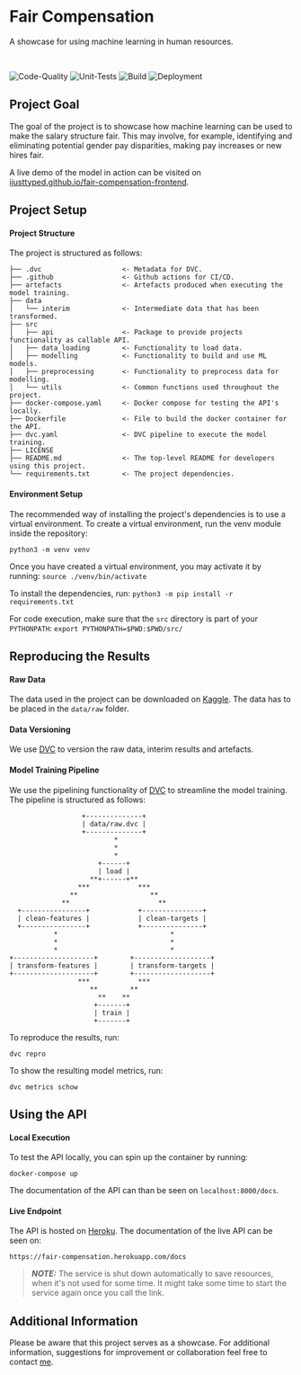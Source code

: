 # Fair Compensation

A showcase for using machine learning in human resources.

<br>

![Code-Quality](https://github.com/Ijusttyped/fair-compensation-backend/actions/workflows/code-quality.yaml/badge.svg)
![Unit-Tests](https://github.com/Ijusttyped/fair-compensation-backend/actions/workflows/tests.yaml/badge.svg)
![Build](https://github.com/Ijusttyped/fair-compensation-backend/actions/workflows/build.yaml/badge.svg)
![Deployment](https://github.com/Ijusttyped/fair-compensation-backend/actions/workflows/deployment.yaml/badge.svg)

## Project Goal

The goal of the project is to showcase how machine learning can be used to make the salary structure fair.
This may involve, for example, identifying and eliminating potential gender pay disparities,
making pay increases or new hires fair.

A live demo of the model in action can be visited on [ijusttyped.github.io/fair-compensation-frontend](http://ijusttyped.github.io/fair-compensation-frontend).

## Project Setup

#### Project Structure

The project is structured as follows:

```
├── .dvc                    <- Metadata for DVC.
├── .github                 <- Github actions for CI/CD.
├── artefacts               <- Artefacts produced when executing the model training.
├── data
│   └── interim             <- Intermediate data that has been transformed.
├── src
│   ├── api                 <- Package to provide projects functionality as callable API.
│   ├── data_loading        <- Functionality to load data.
│   ├── modelling           <- Functionality to build and use ML models.
│   ├── preprocessing       <- Functionality to preprocess data for modelling.
│   └── utils               <- Common functions used throughout the project.
├── docker-compose.yaml     <- Docker compose for testing the API's locally.
├── Dockerfile              <- File to build the docker container for the API.
├── dvc.yaml                <- DVC pipeline to execute the model training.
├── LICENSE
├── README.md               <- The top-level README for developers using this project.
└── requirements.txt        <- The project dependencies.
```

#### Environment Setup

The recommended way of installing the project's dependencies is to use a virtual environment.
To create a virtual environment, run the venv module inside the repository:

`python3 -m venv venv`

Once you have created a virtual environment, you may activate it by running: `source ./venv/bin/activate`

To install the dependencies, run: `python3 -m pip install -r requirements.txt`

For code execution, make sure that the `src` directory is part of your `PYTHONPATH`: `export PYTHONPATH=$PWD:$PWD/src/`


## Reproducing the Results

#### Raw Data

The data used in the project can be downloaded on [Kaggle](https://www.kaggle.com/datasets/parulpandey/2020-it-salary-survey-for-eu-region).
The data has to be placed in the `data/raw` folder.

#### Data Versioning

We use [DVC](https://dvc.org) to version the raw data, interim results and artefacts.

#### Model Training Pipeline

We use the pipelining functionality of [DVC](https://dvc.org) to streamline the model training.
The pipeline is structured as follows:

```
                  +--------------+                   
                  | data/raw.dvc |                   
                  +--------------+                   
                          *                          
                          *                          
                          *                          
                      +------+                       
                      | load |                       
                    **+------+**                     
                 ***            ***                  
               **                  **                
             **                      **              
  +----------------+            +---------------+    
  | clean-features |            | clean-targets |    
  +----------------+            +---------------+    
           *                            *            
           *                            *            
           *                            *            
+--------------------+        +-------------------+  
| transform-features |        | transform-targets |  
+--------------------+        +-------------------+  
                 ***            ***                  
                    **        **                     
                      **    **                       
                     +-------+                       
                     | train |                       
                     +-------+    
```

To reproduce the results, run:

`dvc repro`

To show the resulting model metrics, run:

`dvc metrics schow`

## Using the API

#### Local Execution

To test the API locally, you can spin up the container by running:

`docker-compose up`

The documentation of the API can than be seen on `localhost:8000/docs`.

#### Live Endpoint

The API is hosted on [Heroku](https://heroku.com). The documentation of the live API can be seen on:

`https://fair-compensation.herokuapp.com/docs`

> **_NOTE:_**  The service is shut down automatically to save resources, when it's not used for some time.
> It might take some time to start the service again once you call the link.

## Additional Information

Please be aware that this project serves as a showcase.
For additional information, suggestions for improvement or collaboration feel free to contact [me](https://t.me/marcelfe).